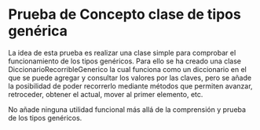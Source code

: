 ﻿# Prueba de Concepto clase de tipos genérica

La idea de esta prueba es realizar una clase simple para comprobar el funcionamiento de los tipos genéricos.
Para ello se ha creado una clase DiccionarioRecorribleGenerico la cual funciona como un diccionario en el 
que se puede agregar y consultar los valores por las claves, pero se añade la posibilidad de poder recorrerlo
mediante métodos que permiten avanzar, retroceder, obtener el actual, mover al primer elemento, etc.

No añade ninguna utilidad funcional más allá de la comprensión y prueba de los tipos genéricos.
